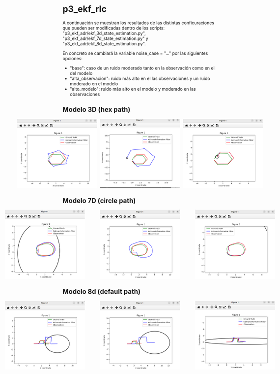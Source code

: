 # p3_ekf_rlc

A continuación se muestran los resultados de las distintas conficuraciones que pueden ser modificadas dentro de los scripts: "p3_ekf_adr/ekf_3d_state_estimation.py", "p3_ekf_adr/ekf_7d_state_estimation.py" y "p3_ekf_adr/ekf_8d_state_estimation.py".

En concreto se cambiará la variable  noise_case = "..." por las siguientes opciones:

- "base": caso de un ruido moderado tanto en la observación como en el del modelo
- "alta_observacion": ruido más alto en el las observaciones y un ruido moderado en el modelo
- "alto_modelo": ruido más alto en el modelo y moderado en las observaciones

## Modelo 3D (hex path)

<div style="display: flex; justify-content: center; gap: 10px;">
  <img src="imgs/hex_3d_base.png" alt="" width="260">
  <img src="imgs/alta_obs_3d.png" alt="" width="260">
  <img src="imgs/alto_mod_3d.png" alt="" width="260">
</div> 

## Modelo 7D (circle path)

<div style="display: flex; justify-content: center; gap: 50px;">
  <img src="imgs/base_7d.png" alt="" width="260">
  <img src="imgs/alta_obs_7d.png" alt="" width="260">
  <img src="imgs/alto_modelo_7d.png" alt="" width="260">
</div> 

## Modelo 8d (default path)

<div style="display: flex; justify-content: center; gap: 50px;">
  <img src="imgs/base_8d.png" alt="" width="260">
  <img src="imgs/alta_obs_8d.png" alt="" width="260">
  <img src="imgs/alto_mod_8d.png" alt="" width="260">
</div> 
